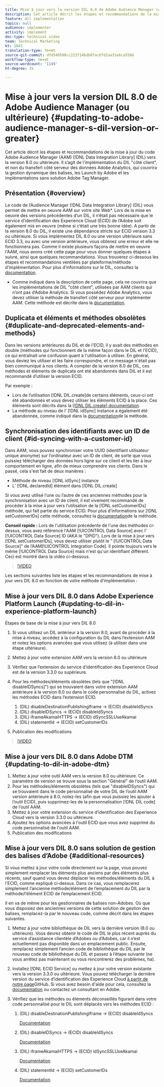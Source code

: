 ```yaml
---
title: Mise à jour vers la version DIL 8.0 de Adobe Audience Manager (ou ultérieure)
description: Cet article décrit les étapes et recommandations de la mise à jour du code du Data Integration Library (DIL) Adobe Audience Manager (AAM) vers la version 8.0 ou ultérieure. Il s’agit de l’implémentation du DIL "côté client", et non du transfert côté serveur des données Adobe Analytics, qui couvrira la gestion dynamique des balises, les Launch by Adobe et les implémentations sans solution Adobe Tag Manager.
feature: dil implementation
topics: null
audience: implementer
activity: implement
doc-type: technical video
team: Technical Marketing
kt: 1841
translation-type: tm+mt
source-git-commit: dfd549508cc223714bdb07ac6fd2aa31e6ca5586
workflow-type: tm+mt
source-wordcount: '1149'
ht-degree: 1%

---
```



# Mise à jour vers la version DIL 8.0 de Adobe Audience Manager (ou ultérieure) {#updating-to-adobe-audience-manager-s-dil-version-or-greater}

Cet article décrit les étapes et recommandations de la mise à jour du code Adobe Audience Manager (AAM) [!DNL Data Integration Library] (DIL) vers la version 8.0 ou ultérieure. Il s’agit de l’implémentation du DIL &quot;côté client&quot;, et non du transfert côté serveur des données Adobe Analytics, qui couvrira la gestion dynamique des balises, les Launch by Adobe et les implémentations sans solution Adobe Tag Manager.

## Présentation {#overview}

Le code de l’Audience Manager [!DNL Data Integration Library] (DIL) vous permet de mettre en oeuvre AAM sur votre site Web*. Lors de la mise en oeuvre des versions précédentes d’un DIL, il n’était pas nécessaire que le service d’identification des Experience Cloud (ECID) de l’Adobe soit également mis en oeuvre (même si c’était une très bonne idée). A partir de la version 8.0 du DIL, il existe une dépendance stricte sur ECID version 3.3 ou ultérieure. Si vous implémentez DIL 8.0 ou une version ultérieure sans ECID 3.3, ou avec une version antérieure, vous obtenez une erreur et elle ne fonctionnera pas. Comme il existe plusieurs façons de mettre en oeuvre l&#39;AAM, nous avons créé cette page pour vous donner quelques étapes à suivre, ainsi que quelques recommandations. Vous trouverez ci-dessous les étapes et recommandations ventilées par plateforme/méthode d’implémentation. Pour plus d’informations sur le DIL, consultez la [documentation](https://marketing.adobe.com/resources/help/en_US/aam/c_dil.html).

* Comme indiqué dans la description de cette page, cela ne couvrira que les implémentations de DIL &quot;côté client&quot;, utilisées par AAM clients qui n’ont pas d’Adobe Analytics. Si vous possédez Adobe Analytics, vous devez utiliser la méthode de transfert côté serveur pour implémenter AAM. Cette méthode est décrite dans la [documentation](https://marketing.adobe.com/resources/help/en_US/reference/ssf.html).

## Duplicata et éléments et méthodes obsolètes {#duplicate-and-deprecated-elements-and-methods}

Dans les versions antérieures du DIL et de l&#39;ECID, il y avait des méthodes en double (méthodes qui fonctionnent de la même façon dans le DIL et l&#39;ECID), ce qui entraînait une confusion quant à l&#39;utilisation à utiliser. En général, vous deviez les utiliser et les faire correspondre, et ce message n&#39;était pas bien communiqué à nos clients. A compter de la version 8.0 de DIL, ces méthodes et éléments de duplicata ont été abandonnés dans DIL et il est recommandé d’utiliser la version ECID.

Par exemple :

* Lors de l’utilisation [!DNL DIL.create]de certains éléments, ceux-ci ont été abandonnés et vous devez utiliser les éléments ECID à la place. Ces éléments sont décrits dans la [[!DNL DIL.create] documentation](https://marketing.adobe.com/resources/help/en_US/aam/r_dil_create.html).
* La méthode au niveau de l’ [!DNL idSync] instance a également été abandonnée, comme indiqué dans la [documentation](https://marketing.adobe.com/resources/help/en_US/aam/r_dil_idsync.html)de la méthode.

## Synchronisation des identifiants avec un ID de client {#id-syncing-with-a-customer-id}

Dans AAM, vous pouvez synchroniser votre UUID (identifiant utilisateur unique anonyme) sur l’ordinateur avec un ID de client, de sorte que vous puissiez télécharger des données hors ligne sur ce client et les lier à leur comportement en ligne, afin de mieux comprendre vos clients. Dans le passé, cela s&#39;est fait de deux manières :

* Méthode de niveau [!DNL idSync] instance
* L’ [!DNL declaredId] élément dans [!DNL DIL.create]

Si vous avez utilisé l’une ou l’autre de ces anciennes méthodes pour la synchronisation avec un ID de client, il est vivement recommandé de procéder à la mise à jour vers l’utilisation de la [!DNL setCustomerIDs] méthode, qui fait partie du service ECID. Pour plus d’informations sur [!DNL setCustomerIDs] cette méthode, consultez la [documentation](https://marketing.adobe.com/resources/help/en_US/mcvid/mcvid_setcustomerids.html)de la méthode.

**Conseil rapide :** Lors de l&#39;utilisation précédente de l&#39;une des méthodes ci-dessus, vous avez référencé l&#39;AAM [!UICONTROL Data Source] avec l&#39; [!UICONTROL Data Source] ID (AKA le &quot;DPID&quot;). Lors de la mise à jour vers [!DNL setCustomerIDs], vous devez utiliser plutôt le &quot; [!UICONTROL Data Source]&quot; de l’AAM[!UICONTROL Integration Code]. Il pointe toujours vers le même [!UICONTROL Data Source] mais n&#39;est qu&#39;un identifiant différent. Ceci est montré dans la vidéo ci-dessous.

>[!VIDEO](https://video.tv.adobe.com/v/23873/?quality=12)

Les sections suivantes liste les étapes et les recommandations de mise à jour vers DIL 8.0 en fonction de votre méthode d’implémentation :

## Mise à jour vers DIL 8.0 dans Adobe Experience Platform Launch {#updating-to-dil-in-experience-platform-launch}

Étapes de base de la mise à jour vers DIL 8.0

1. Si vous utilisez un DIL antérieur à la version 8.0, avant de procéder à la mise à niveau, accédez à la configuration du DIL dans l’extension AAM et notez les options avancées que vous utilisez (à utiliser dans une étape ultérieure).
1. Mettez à jour votre extension AAM vers la version 8.0 ou ultérieure
1. Vérifiez que l’extension du service d’identification des Experience Cloud est de la version 3.3.0 ou supérieure.
1. Pour les méthodes/éléments obsolètes (tels que &quot;[!DNL disableIDSyncs]&quot;) qui se trouvaient dans votre extension AAM antérieure à la version 8.0 ou dans le code personnalisé du DIL, activez les méthodes ECID dans l’extension ECID.

   1. (DIL) disableDestinationPublishingIframe -> (ECID) disableIdSyncs
   1. (DIL) disableIDSyncs -> (ECID) disableIdSyncs
   1. (DIL) iframeAkamaiHTTPS -> (ECID) dSyncSSLUseAkamai
   1. (DIL) statementId -> (ECID) setCustomerIDs

1. Publication des modifications

>[!VIDEO](https://video.tv.adobe.com/v/23874/?quality=12)

## Mise à jour vers DIL 8.0 dans Adobe DTM {#updating-to-dil-in-adobe-dtm}

1. Mettez à jour votre outil AAM vers la version 8.0 ou ultérieure. Ce paramètre de version se trouve sous la section &quot;Général&quot; de l’outil AAM.
1. Pour les méthodes/éléments obsolètes (tels que &quot;disableIDSyncs&quot;) qui se trouvaient dans le code personnalisé de votre DIL de l’outil AAM version antérieure à 8.0, notez-les (afin que vous puissiez les ajouter à l’outil ECID), puis supprimez-les de la personnalisation [!DNL DIL code] de l’outil AAM.
1. Mettez à jour votre extension du service d’identification des Experience Cloud vers la version 3.3.0 ou ultérieure.
1. Ajoutez les options avancées à l&#39;outil ECID que vous avez supprimé du code personnalisé de l&#39;outil AAM.
1. Publication des modifications

## Mise à jour vers DIL 8.0 sans solution de gestion des balises d’Adobe {#additional-resources}

Si vous mettez à jour votre code directement sur la page, vous pouvez simplement remplacer les éléments plus anciens par des éléments plus récents, sauf quand vous devez déplacer les méthodes/éléments du DIL à l&#39;ECID, comme expliqué ci-dessus. Dans ce cas, vous remplacerez simplement l’ancienne méthode/élément de l’emplacement du DIL par la méthode/l’élément ECID de l’emplacement ECID.

Il en va de même pour les gestionnaires de balises non-Adobes. Où que vous disposiez des anciennes versions de cette solution de gestion des balises, remplacez-la par le nouveau code, comme décrit dans les étapes suivantes.

1. Mettez à jour votre bibliothèque de DIL vers la dernière version (8.0 ou ultérieure). Vous devrez obtenir le code de DIL le plus récent auprès du service d’assistance clientèle d’Adobes ou d’Adobes, car il n’est actuellement pas disponible dans un emplacement public. Ensuite, remplacez simplement l’ancien code de bibliothèque du DIL par le nouveau code de bibliothèque du DIL et passez à l’étape suivante (ne vous arrêtez pas maintenant ou vous rencontrerez des problèmes, ha).
1. Installez [!DNL ECID Service] ou mettez à jour votre version existante vers la version 3.3.0 ou ultérieure. Vous pouvez télécharger la dernière version du service d’identification des Experience Cloud [à partir de notre page](https://github.com/Adobe-Marketing-Cloud/id-service/releases)GitHub. Si vous avez besoin d&#39;aide pour cela, consultez la [documentation](https://marketing.adobe.com/resources/help/fr_FR/mcvid/) ou contactez un consultant en Adobe.

1. Vérifiez que les méthodes ou éléments déconseillés figurant dans votre code personnalisé pour le DIL sont déplacés vers les méthodes ECID :

   1. (DIL) disableDestinationPublishingIframe -> (ECID) disableIdSyncs

      [Documentation](https://marketing.adobe.com/resources/help/en_US/mcvid/mcvid-disableidsync.html)

   1. (DIL) disableIDSyncs -> (ECID) disableIdSyncs

      [Documentation](https://marketing.adobe.com/resources/help/en_US/mcvid/mcvid-disableidsync.html)

   1. (DIL) iframeAkamaiHTTPS -> (ECID) idSyncSSLUseAkamai

      [Documentation](https://marketing.adobe.com/resources/help/en_US/aam/r_dil_create.html)

   1. (DIL) statementId -> (ECID) setCustomerIDs

      [Documentation](https://marketing.adobe.com/resources/help/en_US/mcvid/mcvid_setcustomerids.html)